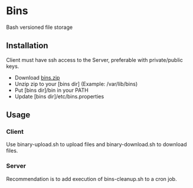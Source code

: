 # Bins

Bash versioned file storage

## Installation

Client must have ssh access to the Server, preferable with private/public keys.

* Download [bins.zip](https://github.com/tomas-forsman/bins/releases/download/0.5.0/bins-0.5.0.zip)
* Unzip zip to your [bins dir] (Example: /var/lib/bins)
* Put [bins dir]/bin in your PATH
* Update [bins dir]/etc/bins.properties

## Usage

### Client

Use binary-upload.sh to upload files and binary-download.sh to download files.

### Server

Recommendation is to add execution of bins-cleanup.sh to a cron job.
